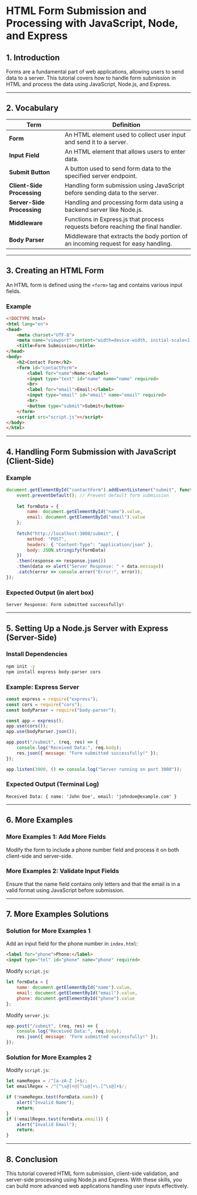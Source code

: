# HTML Form Submission and Processing with JavaScript, Node, and Express

## 1. Introduction
Forms are a fundamental part of web applications, allowing users to send data to a server. This tutorial covers how to handle form submission in HTML and process the data using JavaScript, Node.js, and Express.

---

## 2. Vocabulary

| Term | Definition |
|------|------------|
| **Form** | An HTML element used to collect user input and send it to a server. |
| **Input Field** | An HTML element that allows users to enter data. |
| **Submit Button** | A button used to send form data to the specified server endpoint. |
| **Client-Side Processing** | Handling form submission using JavaScript before sending data to the server. |
| **Server-Side Processing** | Handling and processing form data using a backend server like Node.js. |
| **Middleware** | Functions in Express.js that process requests before reaching the final handler. |
| **Body Parser** | Middleware that extracts the body portion of an incoming request for easy handling. |

---

## 3. Creating an HTML Form
An HTML form is defined using the `<form>` tag and contains various input fields.

### Example
```html
<!DOCTYPE html>
<html lang="en">
<head>
    <meta charset="UTF-8">
    <meta name="viewport" content="width=device-width, initial-scale=1.0">
    <title>Form Submission</title>
</head>
<body>
    <h2>Contact Form</h2>
    <form id="contactForm">
        <label for="name">Name:</label>
        <input type="text" id="name" name="name" required>
        <br>
        <label for="email">Email:</label>
        <input type="email" id="email" name="email" required>
        <br>
        <button type="submit">Submit</button>
    </form>
    <script src="script.js"></script>
</body>
</html>
```

---

## 4. Handling Form Submission with JavaScript (Client-Side)

### Example
```javascript
document.getElementById("contactForm").addEventListener("submit", function(event) {
    event.preventDefault(); // Prevent default form submission
    
    let formData = {
        name: document.getElementById("name").value,
        email: document.getElementById("email").value
    };
    
    fetch("http://localhost:3000/submit", {
        method: "POST",
        headers: { "Content-Type": "application/json" },
        body: JSON.stringify(formData)
    })
    .then(response => response.json())
    .then(data => alert("Server Response: " + data.message))
    .catch(error => console.error("Error:", error));
});
```

### Expected Output (in alert box)
```
Server Response: Form submitted successfully!
```

---

## 5. Setting Up a Node.js Server with Express (Server-Side)

### Install Dependencies
```sh
npm init -y
npm install express body-parser cors
```

### Example: Express Server
```javascript
const express = require("express");
const cors = require("cors");
const bodyParser = require("body-parser");

const app = express();
app.use(cors());
app.use(bodyParser.json());

app.post("/submit", (req, res) => {
    console.log("Received Data:", req.body);
    res.json({ message: "Form submitted successfully!" });
});

app.listen(3000, () => console.log("Server running on port 3000"));
```

### Expected Output (Terminal Log)
```
Received Data: { name: 'John Doe', email: 'johndoe@example.com' }
```

---

## 6. More Examples

### **More Examples 1: Add More Fields**
Modify the form to include a phone number field and process it on both client-side and server-side.

### **More Examples 2: Validate Input Fields**
Ensure that the name field contains only letters and that the email is in a valid format using JavaScript before submission.

---

## 7. More Examples Solutions

### **Solution for More Examples 1**
Add an input field for the phone number in `index.html`:
```html
<label for="phone">Phone:</label>
<input type="tel" id="phone" name="phone" required>
```

Modify `script.js`:
```javascript
let formData = {
    name: document.getElementById("name").value,
    email: document.getElementById("email").value,
    phone: document.getElementById("phone").value
};
```

Modify `server.js`:
```javascript
app.post("/submit", (req, res) => {
    console.log("Received Data:", req.body);
    res.json({ message: "Form submitted successfully!" });
});
```

### **Solution for More Examples 2**
Modify `script.js`:
```javascript
let nameRegex = /^[a-zA-Z ]+$/;
let emailRegex = /^[^\s@]+@[^\s@]+\.[^\s@]+$/;

if (!nameRegex.test(formData.name)) {
    alert("Invalid Name");
    return;
}
if (!emailRegex.test(formData.email)) {
    alert("Invalid Email");
    return;
}
```

---

## 8. Conclusion
This tutorial covered HTML form submission, client-side validation, and server-side processing using Node.js and Express. With these skills, you can build more advanced web applications handling user inputs effectively.
